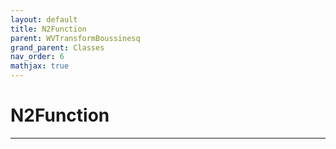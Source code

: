 ```yaml
---
layout: default
title: N2Function
parent: WVTransformBoussinesq
grand_parent: Classes
nav_order: 6
mathjax: true
---
```


#  N2Function




---

